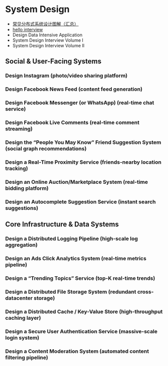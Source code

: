 # System Design
* [常见分布式系统设计图解（汇总）](https://www.raychase.net/6364)
* [hello interview](https://www.hellointerview.com/learn/system-design/in-a-hurry/introduction)
* Design Data Intensive Application
* System Design Interview Volume I
* System Design Interview Volume II
## Social & User-Facing Systems

### Design Instagram (photo/video sharing platform)

### Design Facebook News Feed (content feed generation)​

### Design Facebook Messenger (or WhatsApp) (real-time chat service)

### Design Facebook Live Comments (real-time comment streaming)​

### Design the “People You May Know” Friend Suggestion System (social graph recommendations)​

### Design a Real-Time Proximity Service (friends-nearby location tracking)

### Design an Online Auction/Marketplace System (real-time bidding platform)

### Design an Autocomplete Suggestion Service (instant search suggestions)​

## Core Infrastructure & Data Systems
### Design a Distributed Logging Pipeline (high-scale log aggregation)​

### Design an Ads Click Analytics System (real-time metrics pipeline)

### Design a “Trending Topics” Service (top-K real-time trends)

### Design a Distributed File Storage System (redundant cross-datacenter storage)​

### Design a Distributed Cache / Key-Value Store (high-throughput caching layer)

### Design a Secure User Authentication Service (massive-scale login system)

### Design a Content Moderation System (automated content filtering pipeline)
